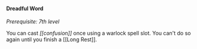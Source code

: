 #### Dreadful Word

*Prerequisite: 7th level*

You can cast *[[confusion]]* once using a warlock spell slot. You can't do so again until you finish a [[Long Rest]].

